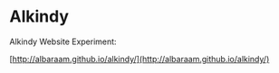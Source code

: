 Alkindy
=======

Alkindy Website Experiment:

[http://albaraam.github.io/alkindy/](http://albaraam.github.io/alkindy/)
